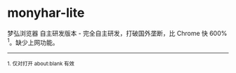 # monyhar-lite
梦弘浏览器 自主研发版本 - 完全自主研发，打破国外垄断，比 Chrome 快 600% <sup>1</sup>。缺少上网功能。



---
<sub>1. 仅对打开 about:blank 有效</sub>
